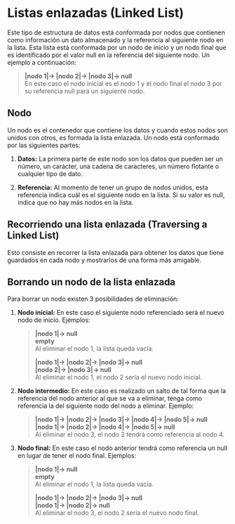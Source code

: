 # Listas enlazadas (Linked List)

Este tipo de estructura de datos está conformada por nodos que contienen como información un dato almacenado y la referencia al siguiente nodo en la lista. Esta lista está conformada por un nodo de inicio y un nodo final que es identificado por el valor null en la referencia del siguiente nodo. Un ejemplo a continuación:

> **|nodo 1|-> |nodo 2|-> |nodo 3|-> null**  
> En este caso el nodo inicial es el nodo 1 y el nodo final el nodo 3 por su referencia null para un siguiente nodo.

## Nodo
Un nodo es el contenedor que contiene los datos y cuando estos nodos son unidos con otros, es formada la lista enlazada. Un nodo está conformado por las siguientes partes:  

1. **Datos:** La primera parte de este nodo son los datos que pueden ser un número, un carácter, una cadena de caracteres, un número flotante o cualquier tipo de dato.

2. **Referencia:** Al momento de tener un grupo de nodos unidos, esta referencia indica cuál es el siguiente nodo en la lista. Si su valor es null, indica que no hay más nodos en la lista.

## Recorriendo una lista enlazada (Traversing a Linked List)
Esto consiste en recorrer la lista enlazada para obtener los datos que tiene guardados en cada nodo y mostrarlos de una forma más amigable.

## Borrando un nodo de la lista enlazada
Para borrar un nodo existen 3 posibilidades de eliminación:  

1. **Nodo inicial:** En este caso el siguiente nodo referenciado será el nuevo nodo de inicio. Ejemplos:  

    > **|nodo 1|-> null**  
    > **empty**  
    > Al eliminar el nodo 1, la lista queda vacía.
    >
    > **|nodo 1|-> |nodo 2|-> |nodo 3|-> null**  
    > **|nodo 2|-> |nodo 3|-> null**  
    > Al eliminar el nodo 1, el nodo 2 sería el nuevo nodo inicial.

2. **Nodo intermedio:** En este caso es realizado un salto de tal forma que la referencia del nodo anterior al que se va a eliminar, tenga como referencia la del siguiente nodo del nodo a eliminar. Ejemplo:  

    > **|nodo 1|-> |nodo 2|-> |nodo 3|-> |nodo 4|-> |nodo 5|-> null**  
    > **|nodo 1|-> |nodo 2|-> |nodo 4|-> |nodo 5|-> null**  
    > Al eliminar el nodo 3, el nodo 2 tendrá como referencia al nodo 4.

3. **Nodo final:** En este caso el nodo anterior tendrá como referencia un null en lugar de tener el nodo final. Ejemplos:

    > **|nodo 1|-> null**  
    > **empty**  
    > Al eliminar el nodo 1, la lista queda vacía.
    >
    > **|nodo 1|-> |nodo 2|-> |nodo 3|-> null**  
    > **|nodo 1|-> |nodo 2|-> null**  
    > Al eliminar el nodo 3, el nodo 2 sería el nuevo nodo final.
